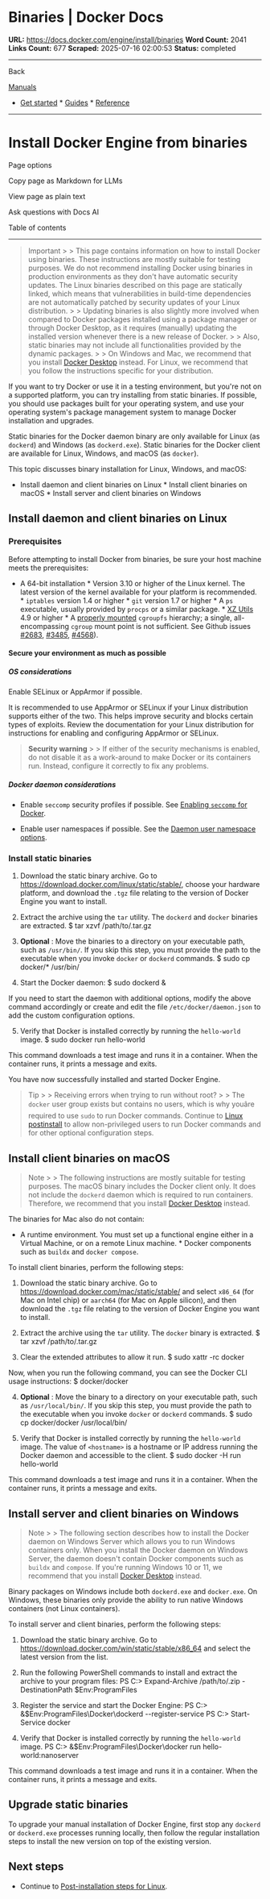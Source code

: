 # Binaries | Docker Docs

**URL:** https://docs.docker.com/engine/install/binaries
**Word Count:** 2041
**Links Count:** 677
**Scraped:** 2025-07-16 02:00:53
**Status:** completed

---

Back

[Manuals](https://docs.docker.com/manuals/)

  * [Get started](https://docs.docker.com/get-started/)   * [Guides](https://docs.docker.com/guides/)   * [Reference](https://docs.docker.com/reference/)

* * *

# Install Docker Engine from binaries

Page options

Copy page as Markdown for LLMs

View page as plain text

Ask questions with Docs AI

Table of contents

* * *

> Important >  > This page contains information on how to install Docker using binaries. These instructions are mostly suitable for testing purposes. We do not recommend installing Docker using binaries in production environments as they don't have automatic security updates. The Linux binaries described on this page are statically linked, which means that vulnerabilities in build-time dependencies are not automatically patched by security updates of your Linux distribution. >  > Updating binaries is also slightly more involved when compared to Docker packages installed using a package manager or through Docker Desktop, as it requires \(manually\) updating the installed version whenever there is a new release of Docker. >  > Also, static binaries may not include all functionalities provided by the dynamic packages. >  > On Windows and Mac, we recommend that you install [Docker Desktop](https://docs.docker.com/desktop/) instead. For Linux, we recommend that you follow the instructions specific for your distribution.

If you want to try Docker or use it in a testing environment, but you're not on a supported platform, you can try installing from static binaries. If possible, you should use packages built for your operating system, and use your operating system's package management system to manage Docker installation and upgrades.

Static binaries for the Docker daemon binary are only available for Linux \(as `dockerd`\) and Windows \(as `dockerd.exe`\). Static binaries for the Docker client are available for Linux, Windows, and macOS \(as `docker`\).

This topic discusses binary installation for Linux, Windows, and macOS:

  * Install daemon and client binaries on Linux   * Install client binaries on macOS   * Install server and client binaries on Windows

## Install daemon and client binaries on Linux

### Prerequisites

Before attempting to install Docker from binaries, be sure your host machine meets the prerequisites:

  * A 64-bit installation   * Version 3.10 or higher of the Linux kernel. The latest version of the kernel available for your platform is recommended.   * `iptables` version 1.4 or higher   * `git` version 1.7 or higher   * A `ps` executable, usually provided by `procps` or a similar package.   * [XZ Utils](https://tukaani.org/xz/) 4.9 or higher   * A [properly mounted](https://github.com/tianon/cgroupfs-mount/blob/master/cgroupfs-mount) `cgroupfs` hierarchy; a single, all-encompassing `cgroup` mount point is not sufficient. See Github issues [\#2683](https://github.com/moby/moby/issues/2683), [\#3485](https://github.com/moby/moby/issues/3485), [\#4568](https://github.com/moby/moby/issues/4568)\).

#### Secure your environment as much as possible

##### OS considerations

Enable SELinux or AppArmor if possible.

It is recommended to use AppArmor or SELinux if your Linux distribution supports either of the two. This helps improve security and blocks certain types of exploits. Review the documentation for your Linux distribution for instructions for enabling and configuring AppArmor or SELinux.

> **Security warning** >  > If either of the security mechanisms is enabled, do not disable it as a work-around to make Docker or its containers run. Instead, configure it correctly to fix any problems.

##### Docker daemon considerations

  * Enable `seccomp` security profiles if possible. See [Enabling `seccomp` for Docker](https://docs.docker.com/engine/security/seccomp/).

  * Enable user namespaces if possible. See the [Daemon user namespace options](https://docs.docker.com/reference/cli/dockerd/#daemon-user-namespace-options).

### Install static binaries

  1. Download the static binary archive. Go to <https://download.docker.com/linux/static/stable/>, choose your hardware platform, and download the `.tgz` file relating to the version of Docker Engine you want to install.

  2. Extract the archive using the `tar` utility. The `dockerd` and `docker` binaries are extracted.                    $ tar xzvf /path/to/<FILE>.tar.gz          

  3. **Optional** : Move the binaries to a directory on your executable path, such as `/usr/bin/`. If you skip this step, you must provide the path to the executable when you invoke `docker` or `dockerd` commands.                    $ sudo cp docker/* /usr/bin/          

  4. Start the Docker daemon:                    $ sudo dockerd &          

If you need to start the daemon with additional options, modify the above command accordingly or create and edit the file `/etc/docker/daemon.json` to add the custom configuration options.

  5. Verify that Docker is installed correctly by running the `hello-world` image.                    $ sudo docker run hello-world          

This command downloads a test image and runs it in a container. When the container runs, it prints a message and exits.

You have now successfully installed and started Docker Engine.

> Tip >  > Receiving errors when trying to run without root? >  > The `docker` user group exists but contains no users, which is why youâre required to use `sudo` to run Docker commands. Continue to [Linux postinstall](https://docs.docker.com/engine/install/linux-postinstall) to allow non-privileged users to run Docker commands and for other optional configuration steps.

## Install client binaries on macOS

> Note >  > The following instructions are mostly suitable for testing purposes. The macOS binary includes the Docker client only. It does not include the `dockerd` daemon which is required to run containers. Therefore, we recommend that you install [Docker Desktop](https://docs.docker.com/desktop/) instead.

The binaries for Mac also do not contain:

  * A runtime environment. You must set up a functional engine either in a Virtual Machine, or on a remote Linux machine.   * Docker components such as `buildx` and `docker compose`.

To install client binaries, perform the following steps:

  1. Download the static binary archive. Go to <https://download.docker.com/mac/static/stable/> and select `x86_64` \(for Mac on Intel chip\) or `aarch64` \(for Mac on Apple silicon\), and then download the `.tgz` file relating to the version of Docker Engine you want to install.

  2. Extract the archive using the `tar` utility. The `docker` binary is extracted.                    $ tar xzvf /path/to/<FILE>.tar.gz          

  3. Clear the extended attributes to allow it run.                    $ sudo xattr -rc docker          

Now, when you run the following command, you can see the Docker CLI usage instructions:                    $ docker/docker          

  4. **Optional** : Move the binary to a directory on your executable path, such as `/usr/local/bin/`. If you skip this step, you must provide the path to the executable when you invoke `docker` or `dockerd` commands.                    $ sudo cp docker/docker /usr/local/bin/          

  5. Verify that Docker is installed correctly by running the `hello-world` image. The value of `<hostname>` is a hostname or IP address running the Docker daemon and accessible to the client.                    $ sudo docker -H <hostname> run hello-world          

This command downloads a test image and runs it in a container. When the container runs, it prints a message and exits.

## Install server and client binaries on Windows

> Note >  > The following section describes how to install the Docker daemon on Windows Server which allows you to run Windows containers only. When you install the Docker daemon on Windows Server, the daemon doesn't contain Docker components such as `buildx` and `compose`. If you're running Windows 10 or 11, we recommend that you install [Docker Desktop](https://docs.docker.com/desktop/) instead.

Binary packages on Windows include both `dockerd.exe` and `docker.exe`. On Windows, these binaries only provide the ability to run native Windows containers \(not Linux containers\).

To install server and client binaries, perform the following steps:

  1. Download the static binary archive. Go to <https://download.docker.com/win/static/stable/x86_64> and select the latest version from the list.

  2. Run the following PowerShell commands to install and extract the archive to your program files:                    PS C:\> Expand-Archive /path/to/<FILE>.zip -DestinationPath $Env:ProgramFiles

  3. Register the service and start the Docker Engine:                    PS C:\> &$Env:ProgramFiles\Docker\dockerd --register-service          PS C:\> Start-Service docker

  4. Verify that Docker is installed correctly by running the `hello-world` image.                    PS C:\> &$Env:ProgramFiles\Docker\docker run hello-world:nanoserver

This command downloads a test image and runs it in a container. When the container runs, it prints a message and exits.

## Upgrade static binaries

To upgrade your manual installation of Docker Engine, first stop any `dockerd` or `dockerd.exe` processes running locally, then follow the regular installation steps to install the new version on top of the existing version.

## Next steps

  * Continue to [Post-installation steps for Linux](https://docs.docker.com/engine/install/linux-postinstall/).